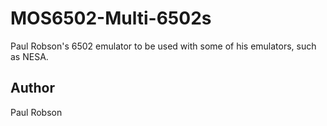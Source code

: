 # MOS6502-Multi-6502s
Paul Robson's 6502 emulator to be used with some of his emulators, such as NESA. 

## Author ##
Paul Robson
